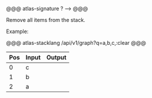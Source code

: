 @@@ atlas-signature
?
-->
<empty>
@@@

Remove all items from the stack. 

Example:

@@@ atlas-stacklang
/api/v1/graph?q=a,b,c,:clear
@@@

<table><thead><th>Pos</th><th>Input</th><th>Output</th></thead><tbody><tr>
<td>0</td>
<td>c</td>
<td></td>
</tr><tr>
<td>1</td>
<td>b</td>
<td></td>
</tr><tr>
<td>2</td>
<td>a</td>
<td></td>
</tr></tbody></table>
